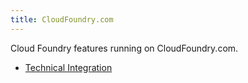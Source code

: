 ```yaml
---
title: CloudFoundry.com
---
```


Cloud Foundry features running on CloudFoundry.com.

  * [Technical Integration](integration/index.html)
